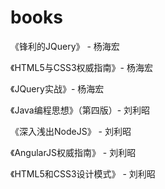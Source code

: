 # books

《锋利的JQuery》 - 杨海宏 

《HTML5与CSS3权威指南》- 杨海宏 

《JQuery实战》- 杨海宏 

《Java编程思想》（第四版）- 刘利昭

《深入浅出NodeJS》 - 刘利昭

《AngularJS权威指南》 - 刘利昭

《HTML5和CSS3设计模式》 - 刘利昭
